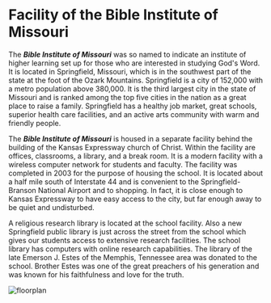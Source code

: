 # Facility of the Bible Institute of Missouri

The **_Bible Institute of Missouri_** was so named to indicate an institute of higher learning set up for those who are interested in studying God's Word. It is located in Springfield, Missouri, which is in the southwest part of the state at the foot of the Ozark Mountains. Springfield is a city of 152,000 with a metro population above 380,000. It is the third largest city in the state of Missouri and is ranked among the top five cities in the nation as a great place to raise a family. Springfield has a healthy job market, great schools, superior health care facilities, and an active arts community with warm and friendly people.

The **_Bible Institute of Missouri_** is housed in a separate facility behind the building of the Kansas Expressway church of Christ. Within the facility are offices, classrooms, a library, and a break room. It is a modern facility with a wireless computer network for students and faculty. The facility was completed in 2003 for the purpose of housing the school. It is located about a half mile south of Interstate 44 and is convenient to the Springfield-Branson National Airport and to shopping. In fact, it is close enough to Kansas Expressway to have easy access to the city, but far enough away to be quiet and undisturbed.

A religious research library is located at the school facility. Also a new Springfield public library is just across the street from the school which gives our students access to extensive research facilities. The school library has computers with online research capabilities. The library of the late Emerson J. Estes of the Memphis, Tennessee area was donated to the school. Brother Estes was one of the great preachers of his generation and was known for his faithfulness and love for the truth.

![floorplan][floorplan]

[floorplan]: /images/facility/floorplan.jpg

